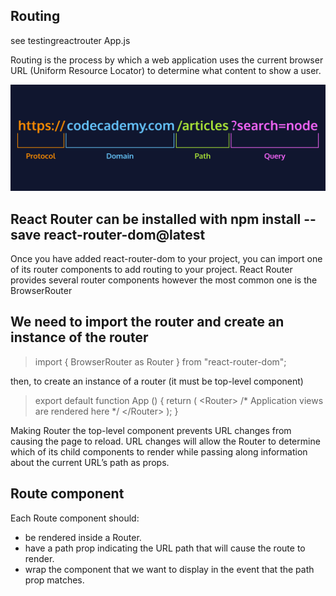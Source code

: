## Routing

see testingreactrouter App.js

Routing is the process by which a web application uses the current browser URL (Uniform Resource Locator) to determine what content to show a user.

![Routing](./url-dark.png)

## React Router can be installed with npm install --save react-router-dom@latest

Once you have added react-router-dom to your project, you can import one of its router components to add routing to your project. React Router provides several router components however the most common one is the BrowserRouter

## We need to import the router and create an instance of the router

> import { BrowserRouter as Router } from "react-router-dom";

then, to create an instance of a router (it must be top-level component)

> export default function App () {
> return (
> \<Router>
> /\* Application views are rendered here \*/
> \</Router>
> );
> }

Making Router the top-level component prevents URL changes from causing the page to reload.
URL changes will allow the Router to determine which of its child components to render while passing along information about the current URL’s path as props.

## Route component

Each Route component should:

- be rendered inside a Router.
- have a path prop indicating the URL path that will cause the route to render.
- wrap the component that we want to display in the event that the path prop matches.
